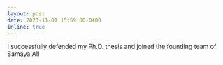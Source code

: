 ```yaml
---
layout: post
date: 2023-11-01 15:59:00-0400
inline: true
---
```


I successfully defended my Ph.D. thesis and joined the founding team of Samaya AI!
